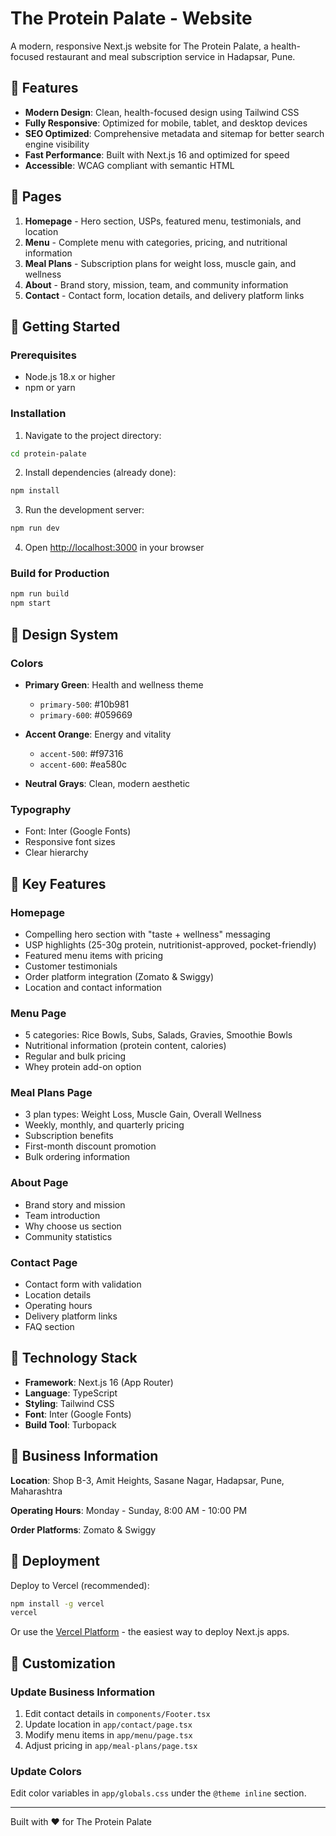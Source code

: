 # The Protein Palate - Website

A modern, responsive Next.js website for The Protein Palate, a health-focused restaurant and meal subscription service in Hadapsar, Pune.

## 🌟 Features

- **Modern Design**: Clean, health-focused design using Tailwind CSS
- **Fully Responsive**: Optimized for mobile, tablet, and desktop devices
- **SEO Optimized**: Comprehensive metadata and sitemap for better search engine visibility
- **Fast Performance**: Built with Next.js 16 and optimized for speed
- **Accessible**: WCAG compliant with semantic HTML

## 📄 Pages

1. **Homepage** - Hero section, USPs, featured menu, testimonials, and location
2. **Menu** - Complete menu with categories, pricing, and nutritional information
3. **Meal Plans** - Subscription plans for weight loss, muscle gain, and wellness
4. **About** - Brand story, mission, team, and community information
5. **Contact** - Contact form, location details, and delivery platform links

## 🚀 Getting Started

### Prerequisites

- Node.js 18.x or higher
- npm or yarn

### Installation

1. Navigate to the project directory:
```bash
cd protein-palate
```

2. Install dependencies (already done):
```bash
npm install
```

3. Run the development server:
```bash
npm run dev
```

4. Open [http://localhost:3000](http://localhost:3000) in your browser

### Build for Production

```bash
npm run build
npm start
```

## 🎨 Design System

### Colors

- **Primary Green**: Health and wellness theme
  - `primary-500`: #10b981
  - `primary-600`: #059669

- **Accent Orange**: Energy and vitality
  - `accent-500`: #f97316
  - `accent-600`: #ea580c

- **Neutral Grays**: Clean, modern aesthetic

### Typography

- Font: Inter (Google Fonts)
- Responsive font sizes
- Clear hierarchy

## 📱 Key Features

### Homepage
- Compelling hero section with "taste + wellness" messaging
- USP highlights (25-30g protein, nutritionist-approved, pocket-friendly)
- Featured menu items with pricing
- Customer testimonials
- Order platform integration (Zomato & Swiggy)
- Location and contact information

### Menu Page
- 5 categories: Rice Bowls, Subs, Salads, Gravies, Smoothie Bowls
- Nutritional information (protein content, calories)
- Regular and bulk pricing
- Whey protein add-on option

### Meal Plans Page
- 3 plan types: Weight Loss, Muscle Gain, Overall Wellness
- Weekly, monthly, and quarterly pricing
- Subscription benefits
- First-month discount promotion
- Bulk ordering information

### About Page
- Brand story and mission
- Team introduction
- Why choose us section
- Community statistics

### Contact Page
- Contact form with validation
- Location details
- Operating hours
- Delivery platform links
- FAQ section

## 🔧 Technology Stack

- **Framework**: Next.js 16 (App Router)
- **Language**: TypeScript
- **Styling**: Tailwind CSS
- **Font**: Inter (Google Fonts)
- **Build Tool**: Turbopack

## 📍 Business Information

**Location**: Shop B-3, Amit Heights, Sasane Nagar, Hadapsar, Pune, Maharashtra

**Operating Hours**: Monday - Sunday, 8:00 AM - 10:00 PM

**Order Platforms**: Zomato & Swiggy

## 🚀 Deployment

Deploy to Vercel (recommended):

```bash
npm install -g vercel
vercel
```

Or use the [Vercel Platform](https://vercel.com/new) - the easiest way to deploy Next.js apps.

## 📝 Customization

### Update Business Information

1. Edit contact details in `components/Footer.tsx`
2. Update location in `app/contact/page.tsx`
3. Modify menu items in `app/menu/page.tsx`
4. Adjust pricing in `app/meal-plans/page.tsx`

### Update Colors

Edit color variables in `app/globals.css` under the `@theme inline` section.

---

Built with ❤️ for The Protein Palate
